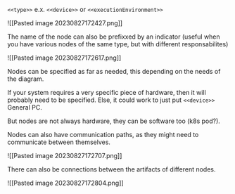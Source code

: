 `<<type>>` e.x. `<<device>>` or `<<executionEnvironment>>`

![[Pasted image 20230827172427.png]]

The name of the node can also be prefixxed by an indicator (useful when you have various nodes of the same type, but with different responsabilites)

![[Pasted image 20230827172617.png]]

Nodes can be specified as far as needed, this depending on the needs of the diagram.

If your system requires a very specific piece of hardware, then it will probably need to be specified. Else, it could work to just put `<<device>>` General PC.

But nodes are not always hardware, they can be software too (k8s pod?).

Nodes can also have communication paths, as they might need to communicate between themselves.

![[Pasted image 20230827172707.png]]

There can also be connections between the artifacts of different nodes.

![[Pasted image 20230827172804.png]]


